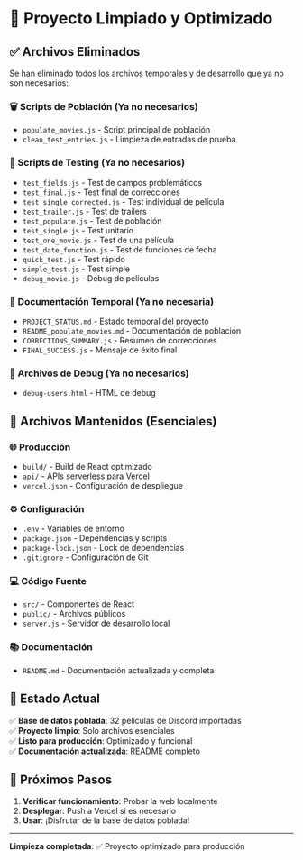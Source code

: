 # 🎉 Proyecto Limpiado y Optimizado

## ✅ Archivos Eliminados

Se han eliminado todos los archivos temporales y de desarrollo que ya no son necesarios:

### 🗑️ Scripts de Población (Ya no necesarios)

- `populate_movies.js` - Script principal de población
- `clean_test_entries.js` - Limpieza de entradas de prueba

### 🧪 Scripts de Testing (Ya no necesarios)

- `test_fields.js` - Test de campos problemáticos
- `test_final.js` - Test final de correcciones
- `test_single_corrected.js` - Test individual de película
- `test_trailer.js` - Test de trailers
- `test_populate.js` - Test de población
- `test_single.js` - Test unitario
- `test_one_movie.js` - Test de una película
- `test_date_function.js` - Test de funciones de fecha
- `quick_test.js` - Test rápido
- `simple_test.js` - Test simple
- `debug_movie.js` - Debug de películas

### 📄 Documentación Temporal (Ya no necesaria)

- `PROJECT_STATUS.md` - Estado temporal del proyecto
- `README_populate_movies.md` - Documentación de población
- `CORRECTIONS_SUMMARY.js` - Resumen de correcciones
- `FINAL_SUCCESS.js` - Mensaje de éxito final

### 🔧 Archivos de Debug (Ya no necesarios)

- `debug-users.html` - HTML de debug

## 📁 Archivos Mantenidos (Esenciales)

### 🌐 Producción

- `build/` - Build de React optimizado
- `api/` - APIs serverless para Vercel
- `vercel.json` - Configuración de despliegue

### ⚙️ Configuración

- `.env` - Variables de entorno
- `package.json` - Dependencias y scripts
- `package-lock.json` - Lock de dependencias
- `.gitignore` - Configuración de Git

### 💻 Código Fuente

- `src/` - Componentes de React
- `public/` - Archivos públicos
- `server.js` - Servidor de desarrollo local

### 📚 Documentación

- `README.md` - Documentación actualizada y completa

## 🎯 Estado Actual

✅ **Base de datos poblada**: 32 películas de Discord importadas  
✅ **Proyecto limpio**: Solo archivos esenciales  
✅ **Listo para producción**: Optimizado y funcional  
✅ **Documentación actualizada**: README completo

## 🚀 Próximos Pasos

1. **Verificar funcionamiento**: Probar la web localmente
2. **Desplegar**: Push a Vercel si es necesario
3. **Usar**: ¡Disfrutar de la base de datos poblada!

---

**Limpieza completada**: ✅ Proyecto optimizado para producción
